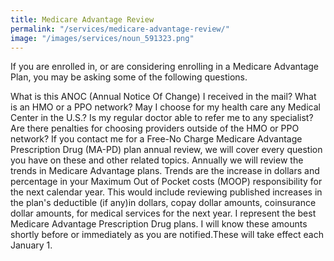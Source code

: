 ```yaml
---
title: Medicare Advantage Review
permalink: "/services/medicare-advantage-review/"
image: "/images/services/noun_591323.png"
---
```


If you are enrolled in, or are considering enrolling in a Medicare Advantage Plan, you may be asking  some of the following questions. 

What is this ANOC (Annual Notice Of Change) I received in the mail? What is an HMO or a PPO network? May I choose for my health care any Medical Center in the U.S.? Is my regular doctor able to refer me to any specialist? Are there penalties for choosing providers outside of the HMO or PPO network? If you contact me for a Free-No Charge Medicare Advantage Prescription Drug (MA-PD) plan annual review, we will cover every question you have on these and other related topics. Annually we will review the trends in Medicare Advantage plans. Trends are the increase in dollars and percentage in your Maximum Out of Pocket costs (MOOP) responsibility for the next calendar year. This would include reviewing published increases in the plan's deductible (if any)in dollars, copay dollar amounts, coinsurance dollar amounts, for medical services for the next year. I represent the best Medicare Advantage Prescription Drug plans. I will know these amounts shortly before or immediately as you are notified.These will take effect each January 1. 
